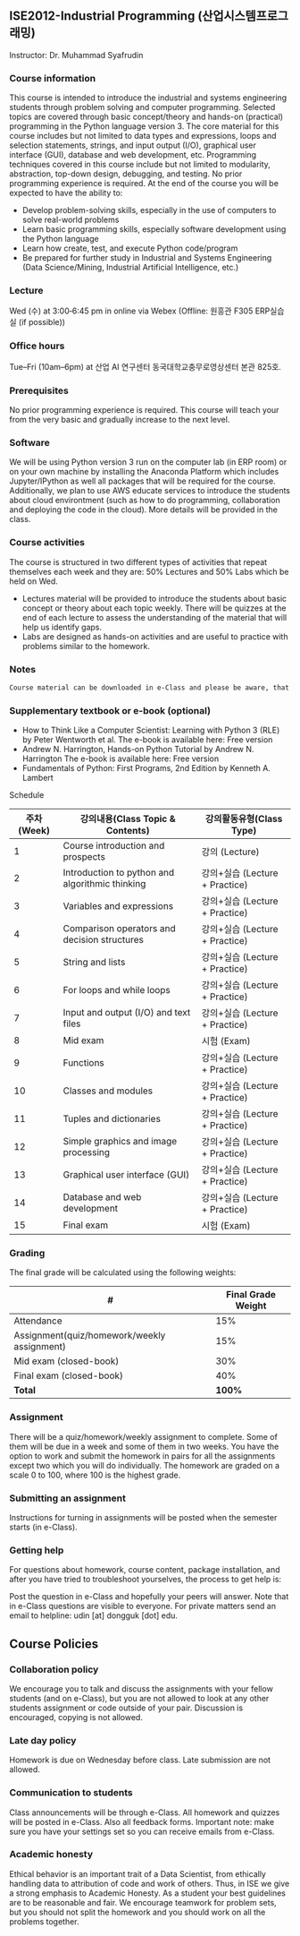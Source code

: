 ## ISE2012-Industrial Programming (산업시스템프로그래밍)

Instructor: Dr. Muhammad Syafrudin

### Course information

This course is intended to introduce the industrial and systems engineering students through problem solving and computer programming. Selected topics are covered through basic concept/theory and hands-on (practical) programming in the Python language version 3. The core material for this course includes but not limited to data types and expressions, loops and selection statements, strings, and input output (I/O), graphical user interface (GUI), database and web development, etc. Programming techniques covered in this course include but not limited to modularity, abstraction, top-down design, debugging, and testing. No prior programming experience is required. At the end of the course you will be expected to have the ability to:

- Develop problem-solving skills, especially in the use of computers to solve real-world problems
- Learn basic programming skills, especially software development using the Python language
- Learn how create, test, and execute Python code/program
- Be prepared for further study in Industrial and Systems Engineering (Data Science/Mining, Industrial Artificial Intelligence, etc.)

### Lecture

Wed (수) at 3:00‐6:45 pm in online via Webex (Offline: 원흥관 F305 ERP실습실 (if possible))

### Office hours

Tue–Fri (10am–6pm) at 산업 AI 연구센터 동국대학교충무로영상센터 본관 825호.

### Prerequisites

No prior programming experience is required. This course will teach your from the very basic and gradually increase to the next level.

### Software

We will be using Python version 3 run on the computer lab (in ERP room) or on your own machine by installing the Anaconda Platform which includes Jupyter/IPython as well all packages that will be required for the course. Additionally, we plan to use AWS educate services to introduce the students about cloud environtment (such as how to do programming, collaboration and deploying the code in the cloud). More details will be provided in the class.

### Course activities
The course is structured in two different types of activities that repeat themselves each week and they are: 50% Lectures and 50% Labs which be held on Wed. 
- Lectures material will be provided to introduce the students about basic concept or theory about each topic weekly. There will be quizzes at the end of each lecture to assess the understanding of the material that will help us identify gaps.
- Labs are designed as hands-on activities and are useful to practice with problems similar to the homework.

### Notes

```markdown
Course material can be downloaded in e-Class and please be aware, that we will not publicly release the homework assignments this year.
```

### Supplementary textbook or e-book (optional)

- How to Think Like a Computer Scientist: Learning with Python 3 (RLE) by Peter Wentworth et al.
The e-book is available here: Free version
- Andrew N. Harrington, Hands-on Python Tutorial by Andrew N. Harrington
The e-book is available here: Free version
- Fundamentals of Python: First Programs, 2nd Edition by Kenneth A. Lambert

Schedule

| 주차(Week)|	강의내용(Class Topic & Contents)|	강의활동유형(Class Type)|
| ------------- | ------------- | ------------- |
| 1	|Course introduction and prospects	| 강의 (Lecture)|
| 2	|Introduction to python and algorithmic thinking	|강의+실습 (Lecture + Practice)|
| 3	|Variables and expressions|	강의+실습 (Lecture + Practice)|
|4	|Comparison operators and decision structures	|강의+실습 (Lecture + Practice)|
|5	|String and lists	|강의+실습 (Lecture + Practice)|
|6	|For loops and while loops	|강의+실습 (Lecture + Practice)|
|7	|Input and output (I/O) and text files	|강의+실습 (Lecture + Practice)|
|8	|Mid exam	|시험 (Exam)|
|9	|Functions	|강의+실습 (Lecture + Practice)|
|10	|Classes and modules	|강의+실습 (Lecture + Practice)|
|11	|Tuples and dictionaries	|강의+실습 (Lecture + Practice)|
|12	|Simple graphics and image processing	|강의+실습 (Lecture + Practice)|
|13	|Graphical user interface (GUI)	|강의+실습 (Lecture + Practice)|
|14|	Database and web development	|강의+실습 (Lecture + Practice)|
|15|	Final exam	|시험 (Exam)|

### Grading

The final grade will be calculated using the following weights:

| # | Final Grade Weight |
| ------------- | ------------- |
| Attendance | 15% |
| Assignment(quiz/homework/weekly assignment) | 15% |
| Mid exam (closed-book) | 30% |
| Final exam (closed-book) | 40% |
| **Total** | **100%** |

### Assignment

There will be a quiz/homework/weekly assignment to complete. Some of them will be due in a week and some of them in two weeks. You have the option to work and submit the homework in pairs for all the assignments except two which you will do individually. The homework are graded on a scale 0 to 100, where 100 is the highest grade.

### Submitting an assignment

Instructions for turning in assignments will be posted when the semester starts (in e-Class).

### Getting help

For questions about homework, course content, package installation, and after you have tried to troubleshoot yourselves, the process to get help is:

Post the question in e-Class and hopefully your peers will answer. Note that in e-Class questions are visible to everyone.
For private matters send an email to helpline: udin [at] dongguk [dot] edu.
## Course Policies

### Collaboration policy

We encourage you to talk and discuss the assignments with your fellow students (and on e-Class), but you are not allowed to look at any other students assignment or code outside of your pair. Discussion is encouraged, copying is not allowed.

### Late day policy

Homework is due on Wednesday before class. Late submission are not allowed.

### Communication to students

Class announcements will be through e-Class. All homework and quizzes will be posted in e-Class. Also all feedback forms. Important note: make sure you have your settings set so you can receive emails from e-Class.

### Academic honesty

Ethical behavior is an important trait of a Data Scientist, from ethically handling data to attribution of code and work of others. Thus, in ISE we give a strong emphasis to Academic Honesty. As a student your best guidelines are to be reasonable and fair. We encourage teamwork for problem sets, but you should not split the homework and you should work on all the problems together.
